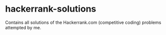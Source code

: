 # hackerrank-solutions
Contains all solutions of the Hackerrank.com (competitive coding) problems attempted by me.
